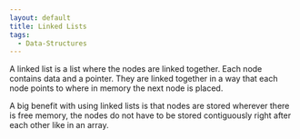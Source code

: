 ```yaml
---
layout: default
title: Linked Lists
tags:
  - Data-Structures
---
```


A linked list is a list where the nodes are linked together.
Each node contains data and a pointer.
They are linked together in a way that each node points to where in memory the next node is placed.

A big benefit with using linked lists is that nodes are stored wherever there is free memory, the nodes do not have to be stored contiguously right after each other like in an array.

